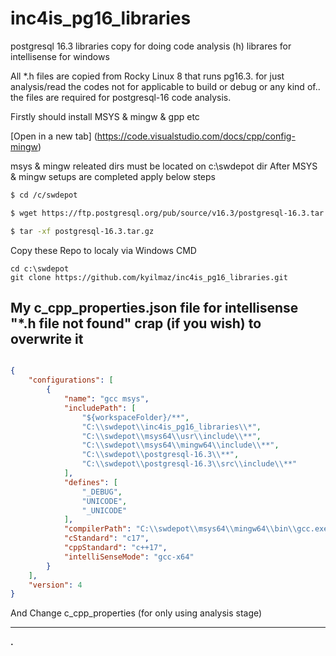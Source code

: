 # inc4is_pg16_libraries
 postgresql 16.3 libraries copy for doing code analysis
 (h) librares for intellisense for windows

 All *.h files are copied from Rocky Linux 8 that runs pg16.3.
 for just analysis/read the codes not for applicable to build or debug or any kind of..
 the files are required for postgresql-16 code analysis.

 Firstly should install MSYS & mingw & gpp etc

 [Open in a new tab] (https://code.visualstudio.com/docs/cpp/config-mingw)

 msys & mingw releated dirs must be located on c:\swdepot dir
 After MSYS & mingw setups are completed apply below steps 

```bash
$ cd /c/swdepot

$ wget https://ftp.postgresql.org/pub/source/v16.3/postgresql-16.3.tar.gz

$ tar -xf postgresql-16.3.tar.gz
```
 Copy these Repo to localy via Windows CMD
```console
cd c:\swdepot
git clone https://github.com/kyilmaz/inc4is_pg16_libraries.git
```
## My c_cpp_properties.json file for intellisense "*.h file not found" crap (if you wish) to overwrite it

```json

{
    "configurations": [
        {
            "name": "gcc msys",
            "includePath": [
                "${workspaceFolder}/**",
                "C:\\swdepot\\inc4is_pg16_libraries\\*",
                "C:\\swdepot\\msys64\\usr\\include\\**",
				"C:\\swdepot\\msys64\\mingw64\\include\\**",
				"C:\\swdepot\\postgresql-16.3\\**",
                "C:\\swdepot\\postgresql-16.3\\src\\include\\**"
            ],
            "defines": [
                "_DEBUG",
                "UNICODE",
                "_UNICODE"
            ],
            "compilerPath": "C:\\swdepot\\msys64\\mingw64\\bin\\gcc.exe",
            "cStandard": "c17",
            "cppStandard": "c++17",
            "intelliSenseMode": "gcc-x64"
        }
    ],
    "version": 4
}
```

And Change c_cpp_properties (for only using analysis stage)

---------
**.**
